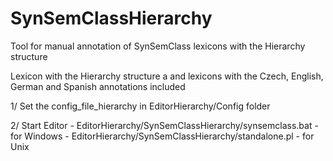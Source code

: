 # SynSemClassHierarchy

Tool for manual annotation of SynSemClass lexicons with the Hierarchy structure

Lexicon with the Hierarchy structure a and lexicons with the Czech, English, German and Spanish annotations included

1/ Set the config_file_hierarchy in EditorHierarchy/Config folder

2/ Start Editor
	- EditorHierarchy/SynSemClassHierarchy/synsemclass.bat - for Windows
	- EditorHierarchy/SynSemClassHierarchy/standalone.pl - for Unix

